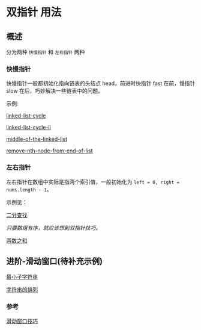 # 双指针 用法

## 概述

分为两种 `快慢指针` 和 `左右指针` 两种

### 快慢指针

快慢指针一般都初始化指向链表的头结点 head，前进时快指针 fast 在前，慢指针 slow 在后，巧妙解决一些链表中的问题。

示例:

[linked-list-cycle](https://github.com/frlute/leetcode/blob/main/src/141.linked-list-cycle.go)

[linked-list-cycle-ii](https://github.com/frlute/leetcode/blob/main/src/142.linked-list-cycle-ii.go)

[middle-of-the-linked-list](https://github.com/frlute/leetcode/blob/main/src/876.middle-of-the-linked-list.go)

[remove-nth-node-from-end-of-list](https://github.com/frlute/leetcode/blob/main/src/19.remove-nth-node-from-end-of-list.go)

### 左右指针

左右指针在数组中实际是指两个索引值，一般初始化为 `left = 0, right = nums.length - 1`。

示例见：

[二分查找](../search/binarySearch/search.go)

*只要数组有序，就应该想到双指针技巧。*

[两数之和](https://github.com/frlute/leetcode/blob/main/src/167.two-sum-ii-input-array-is-sorted.go)

## 进阶-滑动窗口(待补充示例)

[最小子字符串](https://github.com/frlute/leetcode/blob/main/src/76.minimum-window-substring.go)

[字符串的排列](https://github.com/frlute/leetcode/blob/main/src/76.minimum-window-substring.go)

### 参考

[滑动窗口技巧](https://labuladong.github.io/algo/%E7%AE%97%E6%B3%95%E6%80%9D%E7%BB%B4%E7%B3%BB%E5%88%97/%E6%BB%91%E5%8A%A8%E7%AA%97%E5%8F%A3%E6%8A%80%E5%B7%A7%E8%BF%9B%E9%98%B6.html)